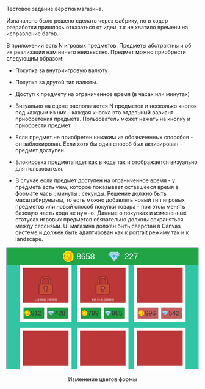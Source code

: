 Тестовое задание вёрстка магазина. 

Изначально было решено сделать через фабрику, но в ходер разработки пришлось отказаться от идеи, т.к не хватило времени на исправление багов.

В приложении есть N игровых предметов.
Предметы абстрактны и об их реализации нам ничего неизвестно.
Предмет можно приобрести следующим образом:
- Покупка за внутриигровую валюту

- Покупка за другой тип валюты.
- Доступ к предмету на ограниченное время (в часах или минутах)
- Визуально на сцене располагается N предметов и несколько кнопок под каждым из них -
каждая кнопка это отдельный вариант приобретения предмета. Пользователь может
нажать на кнопку и приобрести предмет.
- Если предмет не приобретен никаким из обозначенных способов - он заблокирован.
Если хотя бы один способ был активирован - предмет доступен.
- Блокировка предмета идет как в коде так и отображается визуально для пользователя.
- В случае если предмет доступен на ограниченное время - у предмета есть view, которое
показывает оставшееся время в формате часы : минуты : секунды.
Решение должно быть масштабируемым, то есть можно добавлять новый тип игровых
предметов или новый способ покупки товара - при этом менять базовую часть кода не
нужно.
Данные о покупках и измененных статусах игровых предметов обязательно должны
сохраняться между сессиями.
UI магазина должен быть сверстан в Canvas системе и должен быть адаптирован как к
portrait режиму так и к landscape.


<div align="center">
    <img src="mainWindow.png" >
    <p>Изменение цветов формы</p>
</div>
